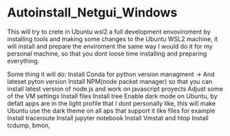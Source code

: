 # Autoinstall_Netgui_Windows

This will try to crete in Ubuntu wsl2 a full development envoviroment by installing tools and making some changes to the Ubuntu WSL2 machine, it will install and prepare the enviroment the same way I would do it for my personal machine, so that you dont loose time installing and preparing everything.

Some thing it will do:
	Install Conda for python version managment -> And lateset pyton version
 	Install NPM(node packet manager) so that you can install latest version of node.js and work on javascript proyects
  	Adjust some of the VM settings
   	Install files
	Install tree
 	Enable dark mode on Ubuntu, by defalt apps are in the light profile that I dont personally like, this will make Ubuntu use the dark theme on all aps that support it like files for example
  	Install traceroute
   	Install jupyter notebook
    	Install Vmstat and htop
     	Install tcdump, bmon, 
